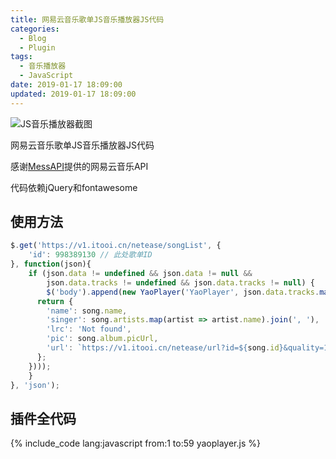 ```yaml
---
title: 网易云音乐歌单JS音乐播放器JS代码
categories:
  - Blog
  - Plugin
tags:
  - 音乐播放器
  - JavaScript
date: 2019-01-17 18:09:00
updated: 2019-01-17 18:09:00
---
```


![JS音乐播放器截图](/gallery/yaoplayer-0.jpg)

网易云音乐歌单JS音乐播放器JS代码

感谢[MessAPI](//github.com/messoer/mess-api-doc)提供的网易云音乐API

代码依赖jQuery和fontawesome

<!-- more -->

## 使用方法

``` JavaScript
$.get('https://v1.itooi.cn/netease/songList', {
	'id': 998389130 // 此处歌单ID
}, function(json){
	if (json.data != undefined && json.data != null &&
		json.data.tracks != undefined && json.data.tracks != null) {
		$('body').append(new YaoPlayer('YaoPlayer', json.data.tracks.map(song => {
      return {
        'name': song.name,
        'singer': song.artists.map(artist => artist.name).join(', '),
        'lrc': 'Not found',
        'pic': song.album.picUrl,
        'url': `https://v1.itooi.cn/netease/url?id=${song.id}&quality=128`
      };
    })));
	}
}, 'json');
```

## 插件全代码

{% include_code lang:javascript from:1 to:59 yaoplayer.js %}